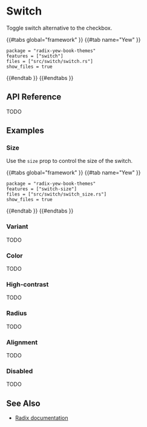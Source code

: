 # Switch

Toggle switch alternative to the checkbox.

{{#tabs global="framework" }}
{{#tab name="Yew" }}

```toml,trunk
package = "radix-yew-book-themes"
features = ["switch"]
files = ["src/switch/switch.rs"]
show_files = true
```

{{#endtab }}
{{#endtabs }}

## API Reference

TODO

## Examples

### Size

Use the `size` prop to control the size of the switch.

{{#tabs global="framework" }}
{{#tab name="Yew" }}

```toml,trunk
package = "radix-yew-book-themes"
features = ["switch-size"]
files = ["src/switch/switch_size.rs"]
show_files = true
```

{{#endtab }}
{{#endtabs }}

### Variant

TODO

### Color

TODO

### High-contrast

TODO

### Radius

TODO

### Alignment

TODO

### Disabled

TODO

## See Also

-   [Radix documentation](https://www.radix-ui.com/themes/docs/components/switch)
